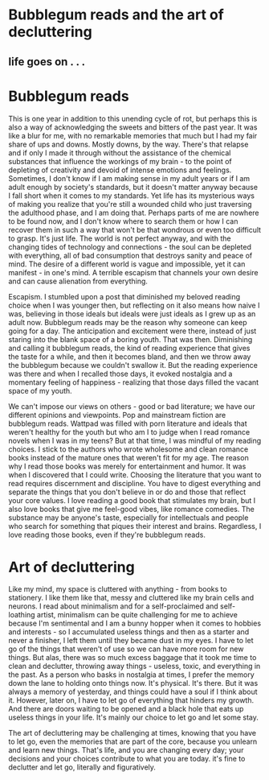 # **Bubblegum reads and the art of decluttering**

## life goes on . . .

# Bubblegum reads

This is one year in addition to this unending cycle of rot, but perhaps this is also a way of acknowledging the sweets and bitters of the past year. It was like a blur for me, with no remarkable memories that much but I had my fair share of ups and downs. Mostly downs, by the way. There's that relapse and if only I made it through without the assistance of the chemical substances that influence the workings of my brain \- to the point of depleting of creativity and devoid of intense emotions and feelings. Sometimes, I don't know if I am making sense in my adult years or if I am adult enough by society's standards, but it doesn't matter anyway because I fall short when it comes to my standards. Yet life has its mysterious ways of making you realize that you're still a wounded child who just traversing the adulthood phase, and I am doing that. Perhaps parts of me are nowhere to be found now, and I don't know where to search them or how I can recover them in such a way that won't be that wondrous or even too difficult to grasp. It's just life. The world is not perfect anyway, and with the changing tides of technology and connections \- the soul can be depleted with everything, all of bad consumption that destroys sanity and peace of mind. The desire of a different world is vague and impossible, yet it can manifest \- in one's mind. A terrible escapism that channels your own desire and can cause alienation from everything.

Escapism. I stumbled upon a post that diminished my beloved reading choice when I was younger then, but reflecting on it also means how naive I was, believing in those ideals but ideals were just ideals as I grew up as an adult now. Bubblegum reads may be the reason why someone can keep going for a day. The anticipation and excitement were there, instead of just staring into the blank space of a boring youth. That was then. Diminishing and calling it bubblegum reads, the kind of reading experience that gives the taste for a while, and then it becomes bland, and then we throw away the bubblegum because we couldn't swallow it. But the reading experience was there and when I recalled those days, it evoked nostalgia and a momentary feeling of happiness \- realizing that those days filled the vacant space of my youth. 

We can't impose our views on others \- good or bad literature; we have our different opinions and viewpoints. Pop and mainstream fiction are bubblegum reads. Wattpad was filled with porn literature and ideals that weren't healthy for the youth but who am I to judge when I read romance novels when I was in my teens? But at that time, I was mindful of my reading choices. I stick to the authors who wrote wholesome and clean romance books instead of the mature ones that weren't fit for my age. The reason why I read those books was merely for entertainment and humor. It was when I discovered that I could write. Choosing the literature that you want to read requires discernment and discipline. You have to digest everything and separate the things that you don't believe in or do and those that reflect your core values. I love reading a good book that stimulates my brain, but I also love books that give me feel-good vibes, like romance comedies. The substance may be anyone's taste, especially for intellectuals and people who search for something that piques their interest and brains. Regardless, I love reading those books, even if they're bubblegum reads.

# Art of decluttering

Like my mind, my space is cluttered with anything \- from books to stationery. I like them like that, messy and cluttered like my brain cells and neurons. I read about minimalism and for a self-proclaimed and self-loathing artist, minimalism can be quite challenging for me to achieve because I'm sentimental and I am a bunny hopper when it comes to hobbies and interests \- so I accumulated useless things and then as a starter and never a finisher, I left them until they became dust in my eyes. I have to let go of the things that weren't of use so we can have more room for new things. But alas, there was so much excess baggage that it took me time to clean and declutter, throwing away things \- useless, toxic, and everything in the past. As a person who basks in nostalgia at times, I prefer the memory down the lane to holding onto things now. It's physical. It's there. But it was always a memory of yesterday, and things could have a soul if I think about it. However, later on, I have to let go of everything that hinders my growth. And there are doors waiting to be opened and a black hole that eats up useless things in your life. It's mainly our choice to let go and let some stay.

The art of decluttering may be challenging at times, knowing that you have to let go, even the memories that are part of the core, because you unlearn and learn new things. That's life, and you are changing every day; your decisions and your choices contribute to what you are today. it's fine to declutter and let go, literally and figuratively.   
